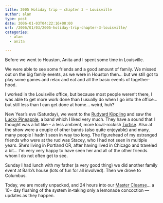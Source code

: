 ```yaml
---
title: 2005 Holiday trip – chapter 3 – Louisville
author: alan
type: post
date: 2006-01-03T04:22:16+00:00
url: /2006/01/03/2005-holiday-trip-chapter-3-louisville/
categories:
  - alan
  - anita

---
```

Before we went to Houston, Anita and I spent some time in Louisville.

We were able to see some friends and a good amount of family. We missed out on the big family events, as we were in Houston then&#8230; but we still got to play some games and relax and eat and all the basic events of together-hood.

I worked in the Louisville office, but because most people weren&#8217;t there, I was able to get more work done than I usually do when I go into the office&#8230; but still less than I can get done at home&#8230; weird, huh?

New Year&#8217;s eve (Saturday), we went to the [Rudyard Kippling][1] and saw the [Lucky Pineapple][2], a band which I liked very much. They have a sound that I thought was a lot like &#8211; a less ambient, more local-rockish [Tortise][3]. Also at the show were a couple of other bands (also quite enjoyable) and many, many people I hadn&#8217;t seen in way too long. The figurehead of my estranged friends who were at the rud was Stacey, who I had not seen in multiple years. She&#8217;s living in Portland OR, after having lived in Chicago and traveled a bit&#8230; I&#8217;m very very happy to have seen her and all of the other friends whom I do not often get to see.

Sunday I had lunch with my father (a very good thing) we did another family event at Barb&#8217;s house (lots of fun for all involved). Then we drove to Columbus.

Today, we are mostly unpacked, and 24 hours into our [Master Cleanse][4]&#8230; a 10+ day flushing of the system in-taking only a lemonade concoction &#8212; updates as they happen.


 [1]: http://www.therudyardkipling.com/
 [2]: http://www.luckypineapple.com/
 [3]: http://www.thrilljockey.com/artists/?id=10048
 [4]: /w/Master_Cleanse
